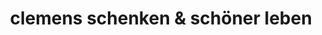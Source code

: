 ---
title: "clemens schenken & schöner leben"
url: /maisach/clemens-schenken-und-schoener-leben/
shop: Möbel
---